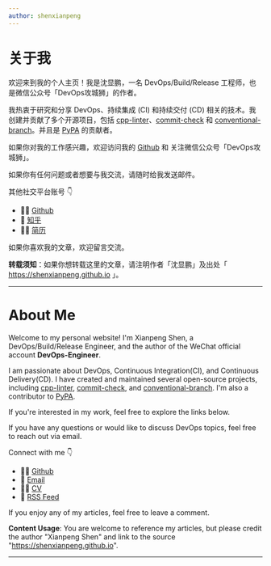 ```yaml
---
author: shenxianpeng
---
```


# 关于我

欢迎来到我的个人主页！我是沈显鹏，一名 DevOps/Build/Release 工程师，也是微信公众号「DevOps攻城狮」的作者。

我热衷于研究和分享 DevOps、持续集成 (CI) 和持续交付 (CD) 相关的技术。我创建并贡献了多个开源项目，包括 [cpp-linter](https://github.com/cpp-linter)、[commit-check](https://github.com/commit-check) 和 [conventional-branch](https://github.com/conventional-branch)。并且是 [PyPA](https://github.com/pypa) 的贡献者。

如果你对我的工作感兴趣，欢迎访问我的 [Github](https://github.com/shenxianpeng) 和 关注微信公众号「DevOps攻城狮」。

如果你有任何问题或者想要与我交流，请随时给我发送邮件。

<!-- 👨🏼‍💻欢迎关注我的微信公众号「DevOps攻城狮」

![ ](index/qrcode.jpg) -->

其他社交平台账号 👇

* 👨‍💻 [Github](https://github.com/shenxianpeng)
* 🚩 [知乎](https://www.zhihu.com/people/shenxianpeng)
* 🤙🏻 [简历](https://shenxianpeng.github.io/resume-cn/)
<!-- * 🤙🏻 [领英](https://www.linkedin.com/in/xianpeng-shen/) -->

如果你喜欢我的文章，欢迎留言交流。

**转载须知**：如果你想转载这里的文章，请注明作者「沈显鹏」及出处「 https://shenxianpeng.github.io 」。

---

# About Me

Welcome to my personal website! I'm Xianpeng Shen, a DevOps/Build/Release Engineer, and the author of the WeChat official account **DevOps-Engineer**.

I am passionate about DevOps, Continuous Integration(CI), and Continuous Delivery(CD). I have created and maintained several open-source projects, including [cpp-linter](https://github.com/cpp-linter), [commit-check](https://github.com/commit-check), and [conventional-branch](https://github.com/conventional-branch). I'm also a contributor to [PyPA](https://github.com/pypa).

If you're interested in my work, feel free to explore the links below.

If you have any questions or would like to discuss DevOps topics, feel free to reach out via email.

Connect with me 👇

* 👨‍💻 [Github](https://github.com/shenxianpeng)
* 📧 [Email](mailto:xianpeng.shen@gmail.com)
* 🤙🏻 [CV](https://shenxianpeng.github.io/resume)
* 🚩 [RSS Feed](https://shenxianpeng.github.io/atom.xml)

If you enjoy any of my articles, feel free to leave a comment.

**Content Usage**: You are welcome to reference my articles, but please credit the author "Xianpeng Shen" and link to the source "https://shenxianpeng.github.io".

---

<!-- * 🤙🏻 [Linkedin](https://www.linkedin.com/in/xianpeng-shen/) -->

<!-- <a href="mailto:xianpeng.shen@gmail.com"><img title="Gmail" height="32" width="32" src="https://raw.githubusercontent.com/shenxianpeng/shenxianpeng/master/assets/gmail.svg"></a>
<a href="https://github.com/shenxianpeng"><img title="GitHub" height="32" width="32" src="https://raw.githubusercontent.com/shenxianpeng/shenxianpeng/master/assets/github.svg"></a>
<a href="https://www.linkedin.com/in/xianpeng-shen/"><img title="LinkedIn" height="32" width="32" src="https://raw.githubusercontent.com/shenxianpeng/shenxianpeng/master/assets/linkedin.svg"></a> -->

<!-- [![ko-fi](https://ko-fi.com/img/githubbutton_sm.svg)](https://ko-fi.com/H2H85WC9L) -->
